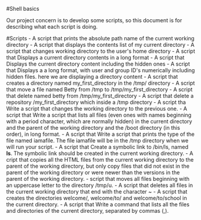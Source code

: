 #Shell basics

Our project concern is to develop some scripts, so this document is for describing what each script is doing.

#Scripts
	- A script that prints the absolute path name of the current working directory
	- A script that displays the contents list of my current directory
	- A script that changes working directory to the user's home directory
	- A script that Displays a current directory contents in a long format
	- A script that Displays the current directory content including the hidden ones
	- A script that Displays a a long format, with user and group ID's numerically including hidden files. here we are displaying a directory content
	- A script that creates a directory named my_first_directory in the /tmp/ directory
	- A script that move a file named Betty from /tmp to /tmp/my_first_directory
	- A script that delete named betty from /tmp/my_first_directory
	- A script that delete a repository /my_first_directory which inside a /tmp directory
	- A script tha Write a script that changes the working directory to the previous one.
	- A script that Write a script that lists all files (even ones with names beginning with a period character, which are normally hidden) in the current directory and the parent of the working directory and the /boot directory (in this order), in long format.
	- A script that Write a script that prints the type of the file named iamafile. The file iamafile will be in the /tmp directory when we will run your script.
	- A script that Create a symbolic link to /bin/ls, named __ls__. The symbolic link should be created in the current working directory.
	- A cript that copies all the HTML files from the current working directory to the parent of the working directory, but only copy files that did not exist in the parent of the working directory or were newer than the versions in the parent of the working directory.
	- script that moves all files beginning with an uppercase letter to the directory /tmp/u.
	- A script that deletes all files in the current working directory that end with the character ~
	- A script that creates the directories welcome/, welcome/to/ and welcome/to/school in the current directory.
	- A script that Write a command that lists all the files and directories of the current directory, separated by commas (,).
